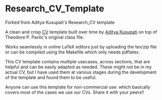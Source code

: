 # Research_CV_Template
Forked from Aditya Kusupati's Research_CV template

A clean and crisp [CV](https://homes.cs.washington.edu/~kusupati/links/CV.html) template built over time by [Aditya Kusupati](http://www.adityakusupati.com/) on top of Theodore P. Pavlic's original class file.

Works seamlessly in online LaTeX editors just by uploading the tex/zip file or can be compiled using the Makefile which only needs pdflatex.

This CV template contains multiple usecases, across sections, that are helpful and can be easily adapted as needed. These might not be in my actual CV, but I have used them at various stages during the development of the template and found them to be useful.

Anyone can use this template for non-commercial use: which basically covers most of the cases we use our CVs. Share it with your peers!!
